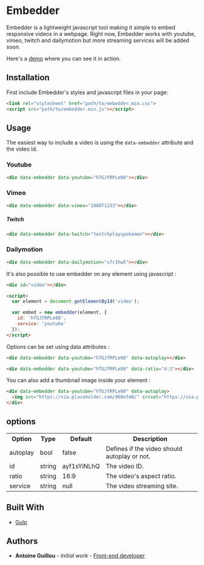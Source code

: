 # Embedder

Embedder is a lightweight javascript tool making it simple to embed responsive videos in a webpage. Right now, Embedder works with youtube, vimeo, twitch and dailymotion but more streaming services will be added soon.

Here's a [demo](https://antoineguillou.github.io/embedder/) where you can see it in action.

## Installation

First include Embedder's styles and javascript files in your page:

```html
<link rel="stylesheet" href="path/to/embedder.min.css">
<script src="path/to/embedder.min.js"></script>
```

## Usage

The easiest way to include a video is using the `data-embedder` attribute and the video Id.

### Youtube

```html
<div data-embedder data-youtube="hTGJfRPLe08"></div>
```

### Vimeo

```html
<div data-embedder data-vimeo="108071233"></div>
```

##### Twitch

```html
<div data-embedder data-twitch="twitchplayspokemon"></div>
```

### Dailymotion

```html
<div data-embedder data-dailymotion="x7c1hw5"></div>
```

It's also possible to use embedder on any element using javascript :

```html
<div id="video"></div>

<script>
  var element = document.getElementById('video');

  var embed = new embedder(element, {
    id: 'hTGJfRPLe08',
    service: 'youtube'
  });
</script>
```

Options can be set using data attributes :

```html
<div data-embedder data-youtube="hTGJfRPLe08" data-autoplay></div>
```

```html
<div data-embedder data-youtube="hTGJfRPLe08" data-ratio="4:3"></div>
```

You can also add a thumbnail image inside your element :

```html
<div data-embedder data-youtube="hTGJfRPLe08" data-autoplay>
  <img src="https://via.placeholder.com/960x540/" srcset="https://via.placeholder.com/1920x1080/ 2x" alt="">
</div>
```


## options

<table>
  <tr>
    <th>Option</th><th>Type</th><th>Default</th><th>Description</th>
  </tr>
  <tr>
    <td>autoplay</td><td>bool</td><td>false</td><td>Defines if the video should autoplay or not.</td>
  </tr>
  <tr>
    <td>id</td><td>string</td><td>ayf1sYiNLhQ</td><td>The video ID.</td>
  </tr>
  <tr>
    <td>ratio</td><td>string</td><td>16:9</td><td>The video's aspect ratio.</td>
  </tr>
  <tr>
    <td>service</td><td>string</td><td>null</td><td>The video streaming site.</td>
  </tr>
</table>

## Built With

* [Gulp](https://gulpjs.com/) 

## Authors

* **Antoine Guillou** - *Initial work* - [Front-end developer](https://antoineguillou.fr)

